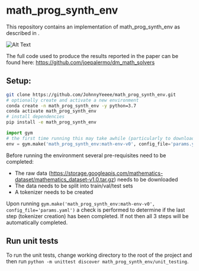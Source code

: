 # math_prog_synth_env

This repository contains an implementation of math_prog_synth_env as described in <TODO link paper here>. 

![Alt Text](https://media.giphy.com/media/dvG6CNOZmzZmHQyXnA/giphy.gif)

The full code used to produce the results reported in the paper can be found here: https://github.com/joepalermo/dm_math_solvers

## Setup:

``` bash
git clone https://github.com/JohnnyYeeee/math_prog_synth_env.git
# optionally create and activate a new environment
conda create -n math_prog_synth_env -y python=3.7
conda activate math_prog_synth_env
# install dependencies
pip install -e math_prog_synth_env
```

```python
import gym
# the first time running this may take awhile (particularly to download the data) 
env = gym.make('math_prog_synth_env:math-env-v0', config_file='params.yaml')
```

Before running the environment several pre-requisites need to be completed:

- The raw data (https://storage.googleapis.com/mathematics-dataset/mathematics_dataset-v1.0.tar.gz) needs to be downloaded
- The data needs to be split into train/val/test sets
- A tokenizer needs to be created

Upon running `gym.make('math_prog_synth_env:math-env-v0', config_file='params.yaml')` a check is performed to determine if the last step (tokenizer creation) has been completed. If not then all 3 steps will be automatically completed. 

## Run unit tests

To run the unit tests, change working directory to the root of the project and then run `python -m unittest discover math_prog_synth_env/unit_testing`.